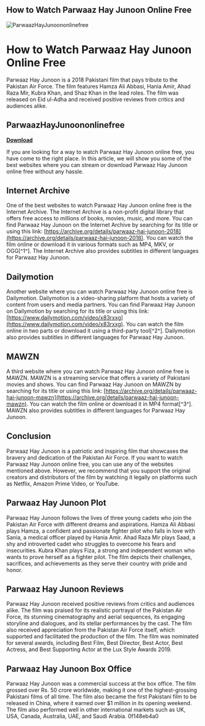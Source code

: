 ## How to Watch Parwaaz Hay Junoon Online Free

 
![ParwaazHayJunoononlinefree](https://encrypted-tbn0.gstatic.com/images?q=tbn:ANd9GcQOca0Rqpv7RVqNMgI_5RJyc1Pwq4swfvl9nivePjkIxVPJQgB85Y9w-Amp)

 
# How to Watch Parwaaz Hay Junoon Online Free
 
Parwaaz Hay Junoon is a 2018 Pakistani film that pays tribute to the Pakistan Air Force. The film features Hamza Ali Abbasi, Hania Amir, Ahad Raza Mir, Kubra Khan, and Shaz Khan in the lead roles. The film was released on Eid ul-Adha and received positive reviews from critics and audiences alike.
 
## ParwaazHayJunoononlinefree


[**Download**](https://www.google.com/url?q=https%3A%2F%2Furllie.com%2F2tKCiS&sa=D&sntz=1&usg=AOvVaw2dMXVcALMFaTuwqHeWlz8F)

 
If you are looking for a way to watch Parwaaz Hay Junoon online free, you have come to the right place. In this article, we will show you some of the best websites where you can stream or download Parwaaz Hay Junoon online free without any hassle.
 
## Internet Archive
 
One of the best websites to watch Parwaaz Hay Junoon online free is the Internet Archive. The Internet Archive is a non-profit digital library that offers free access to millions of books, movies, music, and more. You can find Parwaaz Hay Junoon on the Internet Archive by searching for its title or using this link: [https://archive.org/details/parwaaz-hai-junoon-2018](https://archive.org/details/parwaaz-hai-junoon-2018). You can watch the film online or download it in various formats such as MP4, MKV, or OGG[^1^]. The Internet Archive also provides subtitles in different languages for Parwaaz Hay Junoon.
 
## Dailymotion
 
Another website where you can watch Parwaaz Hay Junoon online free is Dailymotion. Dailymotion is a video-sharing platform that hosts a variety of content from users and media partners. You can find Parwaaz Hay Junoon on Dailymotion by searching for its title or using this link: [https://www.dailymotion.com/video/x83rxxg](https://www.dailymotion.com/video/x83rxxg). You can watch the film online in two parts or download it using a third-party tool[^2^]. Dailymotion also provides subtitles in different languages for Parwaaz Hay Junoon.
 
## MAWZN
 
A third website where you can watch Parwaaz Hay Junoon online free is MAWZN. MAWZN is a streaming service that offers a variety of Pakistani movies and shows. You can find Parwaaz Hay Junoon on MAWZN by searching for its title or using this link: [https://archive.org/details/parwaaz-hai-junoon-mawzn](https://archive.org/details/parwaaz-hai-junoon-mawzn). You can watch the film online or download it in MP4 format[^3^]. MAWZN also provides subtitles in different languages for Parwaaz Hay Junoon.
 
## Conclusion
 
Parwaaz Hay Junoon is a patriotic and inspiring film that showcases the bravery and dedication of the Pakistan Air Force. If you want to watch Parwaaz Hay Junoon online free, you can use any of the websites mentioned above. However, we recommend that you support the original creators and distributors of the film by watching it legally on platforms such as Netflix, Amazon Prime Video, or YouTube.
  
## Parwaaz Hay Junoon Plot
 
Parwaaz Hay Junoon follows the lives of three young cadets who join the Pakistan Air Force with different dreams and aspirations. Hamza Ali Abbasi plays Hamza, a confident and passionate fighter pilot who falls in love with Sania, a medical officer played by Hania Amir. Ahad Raza Mir plays Saad, a shy and introverted cadet who struggles to overcome his fears and insecurities. Kubra Khan plays Fiza, a strong and independent woman who wants to prove herself as a fighter pilot. The film depicts their challenges, sacrifices, and achievements as they serve their country with pride and honor.
 
## Parwaaz Hay Junoon Reviews
 
Parwaaz Hay Junoon received positive reviews from critics and audiences alike. The film was praised for its realistic portrayal of the Pakistan Air Force, its stunning cinematography and aerial sequences, its engaging storyline and dialogues, and its stellar performances by the cast. The film also received appreciation from the Pakistan Air Force itself, which supported and facilitated the production of the film. The film was nominated for several awards, including Best Film, Best Director, Best Actor, Best Actress, and Best Supporting Actor at the Lux Style Awards 2019.
 
## Parwaaz Hay Junoon Box Office
 
Parwaaz Hay Junoon was a commercial success at the box office. The film grossed over Rs. 50 crore worldwide, making it one of the highest-grossing Pakistani films of all time. The film also became the first Pakistani film to be released in China, where it earned over $1 million in its opening weekend. The film also performed well in other international markets such as UK, USA, Canada, Australia, UAE, and Saudi Arabia.
 0f148eb4a0
